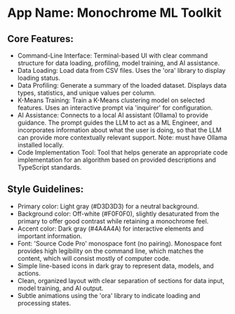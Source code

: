 # **App Name**: Monochrome ML Toolkit

## Core Features:

- Command-Line Interface: Terminal-based UI with clear command structure for data loading, profiling, model training, and AI assistance.
- Data Loading: Load data from CSV files. Uses the 'ora' library to display loading status.
- Data Profiling: Generate a summary of the loaded dataset. Displays data types, statistics, and unique values per column.
- K-Means Training: Train a K-Means clustering model on selected features. Uses an interactive prompt via 'inquirer' for configuration.
- AI Assistance: Connects to a local AI assistant (Ollama) to provide guidance.  The prompt guides the LLM to act as a ML Engineer, and incorporates information about what the user is doing, so that the LLM can provide more contextually relevant support. Note: must have Ollama installed locally. 
- Code Implementation Tool: Tool that helps generate an appropriate code implementation for an algorithm based on provided descriptions and TypeScript standards.

## Style Guidelines:

- Primary color: Light gray (#D3D3D3) for a neutral background.
- Background color: Off-white (#F0F0F0), slightly desaturated from the primary to offer good contrast while retaining a monochrome feel.
- Accent color: Dark gray (#4A4A4A) for interactive elements and important information.
- Font: 'Source Code Pro' monospace font (no pairing). Monospace font provides high legibility on the command line, which matches the content, which will consist mostly of computer code.
- Simple line-based icons in dark gray to represent data, models, and actions.
- Clean, organized layout with clear separation of sections for data input, model training, and AI output.
- Subtle animations using the 'ora' library to indicate loading and processing states.